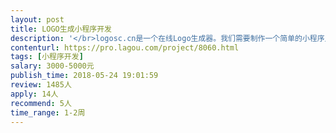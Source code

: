 ```yaml
---                
layout: post       
title: LOGO生成小程序开发           
description: '</br>logosc.cn是一个在线Logo生成器。我们需要制作一个简单的小程序入口。通过简单的对话获取以下信息：</br>* 名称</br>* 副标题</br>* 颜色</br>让后直接webview打开我们的网站并传递上面参数。 如：http://www.logosc.cn/make?n=LogoName&s=slogan&color=2</br></br>可以先制作一个简单demo确认可行，让后完善需求。</br>'     
contenturl: https://pro.lagou.com/project/8060.html      
tags: [小程序开发]            
salary: 3000-5000元          
publish_time: 2018-05-24 19:01:59         
review: 1485人                   
apply: 14人                   
recommend: 5人                   
time_range: 1-2周              
---                 
```

